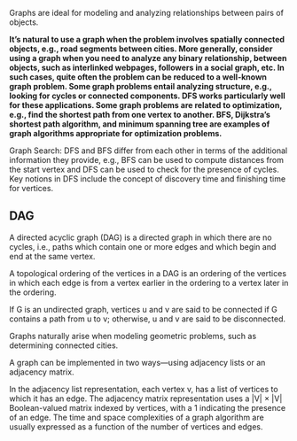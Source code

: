 Graphs are ideal for modeling and analyzing relationships between pairs of objects. 

**It’s natural to use a graph when the problem involves spatially connected objects, e.g., road
segments between cities.
More generally, consider using a graph when you need to analyze any binary relationship,
between objects, such as interlinked webpages, followers in a social graph, etc. In such cases,
quite often the problem can be reduced to a well-known graph problem.
Some graph problems entail analyzing structure, e.g., looking for cycles or connected components. DFS works particularly well for these applications.
Some graph problems are related to optimization, e.g., find the shortest path from one vertex to
another. BFS, Dijkstra’s shortest path algorithm, and minimum spanning tree are examples
of graph algorithms appropriate for optimization problems.**


Graph Search:
DFS and BFS differ from each other in terms of the additional information they provide, e.g.,
BFS can be used to compute distances from the start vertex and DFS can be used to check for the
presence of cycles. Key notions in DFS include the concept of discovery time and finishing time for
vertices.

## DAG
A directed acyclic graph (DAG) is a directed graph in which there are no cycles, i.e., paths which
contain one or more edges and which begin and end at the same vertex.

A topological ordering of the vertices in a DAG is an ordering of the vertices in which each
edge is from a vertex earlier in the ordering to a vertex later in the ordering.

If G is an undirected graph, vertices u and v are said to be connected if G contains a path from
u to v; otherwise, u and v are said to be disconnected.

Graphs naturally arise when modeling geometric problems, such as determining connected
cities. 

A graph can be implemented in two ways—using adjacency lists or an adjacency matrix.

 In the
adjacency list representation, each vertex v, has a list of vertices to which it has an edge. The
adjacency matrix representation uses a |V| × |V| Boolean-valued matrix indexed by vertices, with
a 1 indicating the presence of an edge. The time and space complexities of a graph algorithm are
usually expressed as a function of the number of vertices and edges.